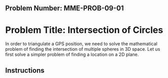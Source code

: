Problem Number: MME-PROB-09-01
------------------------------

Problem Title: Intersection of Circles
======================================

In order to triangulate a GPS position, we need to solve the mathematical problem of finding the intersection of multiple spheres in 3D space. Let us first solve a simpler problem of finding a location on a 2D plane.

Instructions
------------
